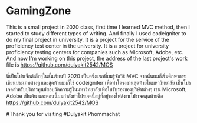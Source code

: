 # GamingZone
This is a small project in 2020 class, first time I learned MVC method, then I started to study different types of writing. 
And finally I used codeigniter to do my final project in university. It is a project for the service of the proficiency test center in the university.
It is a project for university proficiency testing centers for companies such as Microsoft, Adobe, etc. 
And now I'm working on this project, the address of the last project's work file is https://github.com/dulyakit2542/MOS

นี่เป็นโปรเจ็กต์เล็กๆในชั้นเรียนปี 2020 เป็นครั้งแรกที่ผมรู้จักวิธี MVC จากนั้นผมก็เริ่มศึกษาการเขียนประเภทต่างๆ และสุดท้ายผมก็ใช้ codeigniter เพื่อทำโครงงานสุดท้ายในมหาวิทยาลัย
เป็นโปรเจคสำหรับบริการศูนย์สอบวัดความรู้ในมหาวิทยาลัยเพื่อใบรับรองของบริษัทต่างๆ เช่น Microsoft, Adobe เป็นต้น และตอนนี้ผมกำลังทำโปรเจคนี้อยู่ที่อยู่ของไฟล์งานโปรเจคสุดท้ายคือ https://github.com/dulyakit2542/MOS

#Thank you for visiting
#Dulyakit Phommachat
